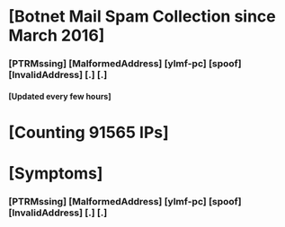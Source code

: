 # [Botnet Mail Spam Collection since March 2016]
### [PTRMssing] [MalformedAddress] [ylmf-pc] [spoof] [InvalidAddress] [.] [.]
#### [Updated every few hours]

# [Counting 91565 IPs]

# [Symptoms] 
###   [PTRMssing] [MalformedAddress] [ylmf-pc] [spoof] [InvalidAddress] [.] [.]
